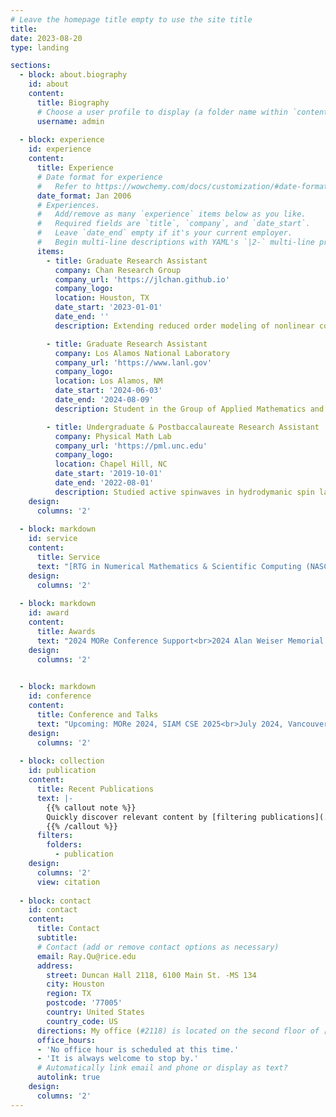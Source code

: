 ```yaml
---
# Leave the homepage title empty to use the site title
title:
date: 2023-08-20
type: landing

sections:
  - block: about.biography
    id: about
    content:
      title: Biography
      # Choose a user profile to display (a folder name within `content/authors/`)
      username: admin
 
  - block: experience
    id: experience
    content:
      title: Experience
      # Date format for experience
      #   Refer to https://wowchemy.com/docs/customization/#date-format
      date_format: Jan 2006
      # Experiences.
      #   Add/remove as many `experience` items below as you like.
      #   Required fields are `title`, `company`, and `date_start`.
      #   Leave `date_end` empty if it's your current employer.
      #   Begin multi-line descriptions with YAML's `|2-` multi-line prefix.
      items:
        - title: Graduate Research Assistant
          company: Chan Research Group
          company_url: 'https://jlchan.github.io'
          company_logo:
          location: Houston, TX
          date_start: '2023-01-01'
          date_end: ''
          description: Extending reduced order modeling of nonlinear conservation laws from finite volume methods to discontinuous Galerkin methods with new hyper reduction techniques.

        - title: Graduate Research Assistant
          company: Los Alamos National Laboratory
          company_url: 'https://www.lanl.gov'
          company_logo:
          location: Los Alamos, NM
          date_start: '2024-06-03'
          date_end: '2024-08-09'
          description: Student in the Group of Applied Mathematics and Plasma Physics (T-5). Applied model order reduction to uncertain quantification in stochastic PDE systems. 

        - title: Undergraduate & Postbaccalaureate Research Assistant
          company: Physical Math Lab
          company_url: 'https://pml.unc.edu'
          company_logo: 
          location: Chapel Hill, NC
          date_start: '2019-10-01'
          date_end: '2022-08-01'
          description: Studied active spinwaves in hydrodymanic spin lattices (HSLs) with theoretical development and numerical experiments.
    design:
      columns: '2'
    
  - block: markdown
    id: service
    content:
      title: Service
      text: "[RTG in Numerical Mathematics & Scientific Computing (NASC)](https://rtg-nasc.rice.edu/) <br> 2023-2024, Rice CMOR Grad Seminar Chair<br>CMOR 527 Discontinous Galerkin methods (SP 24, Grader)<br>CMOR 302 Matrix Analysis (FA 23, Teaching Assistant)<br>CAAM 382 Stochastic Models (SP 23, Grader)<br>CAAM 378 Intro to OR and Optimization (FA 22, Grader)"
    design:  
      columns: '2'
    
  - block: markdown
    id: award
    content:
      title: Awards
      text: "2024 MORe Conference Support<br>2024 Alan Weiser Memorial Travel Award<br>2021 UNC Summer Graduation Scholarship"
    design:  
      columns: '2'

   
  - block: markdown
    id: conference
    content:
      title: Conference and Talks
      text: "Upcoming: MORe 2024, SIAM CSE 2025<br>July 2024, Vancouver, Canada: WCCM-PANACM ([talk](uploads/WCCM_2024.pdf))<br>Apr 2024, Houston, TX: RTG-NASC Ranch Retreat (talk)<br>Mar 2024, Houston, TX: Finite Element Rodeo ([talk](uploads/Finite_Element_Rodeo_24.pdf), [photo](https://ferodeo2024.rice.edu/photos), [news](https://engineering.rice.edu/news/finite-element-rodeo-returns-rice))<br>Feb 2024, Houston, TX: CMOR Grad Seminar ([talk](uploads/CMOR_seminar_2024.pdf))<br>Nov 2023, Lafayette, LA: SIAM TX-LA 6th Annual Meeting ([poster](uploads/poster_DGROM.pdf))<br>Oct 2023, Houston, TX: RTG-NASC Annual Workshop ([poster](uploads/poster_DGROM.pdf))<br>Mar 2023, College Station, TX: Finite Element Rodeo<br>Nov 2022, Houston, TX: SIAM TX-LA 5th Annual Meeting"
    design:  
      columns: '2'
 
  - block: collection
    id: publication
    content:
      title: Recent Publications
      text: |-
        {{% callout note %}}
        Quickly discover relevant content by [filtering publications](./publication/).
        {{% /callout %}}
      filters:
        folders:
          - publication
    design:
      columns: '2'
      view: citation
 
  - block: contact
    id: contact
    content:
      title: Contact
      subtitle:
      # Contact (add or remove contact options as necessary)
      email: Ray.Qu@rice.edu
      address:
        street: Duncan Hall 2118, 6100 Main St. -MS 134
        city: Houston
        region: TX
        postcode: '77005'
        country: United States
        country_code: US
      directions: My office (#2118) is located on the second floor of [Anne and Charles Duncan Hall](https://www.cs.rice.edu/~keith/DuncanHall/).
      office_hours:
      - 'No office hour is scheduled at this time.'
      - 'It is always welcome to stop by.'
      # Automatically link email and phone or display as text?
      autolink: true
    design:
      columns: '2'
---
```

